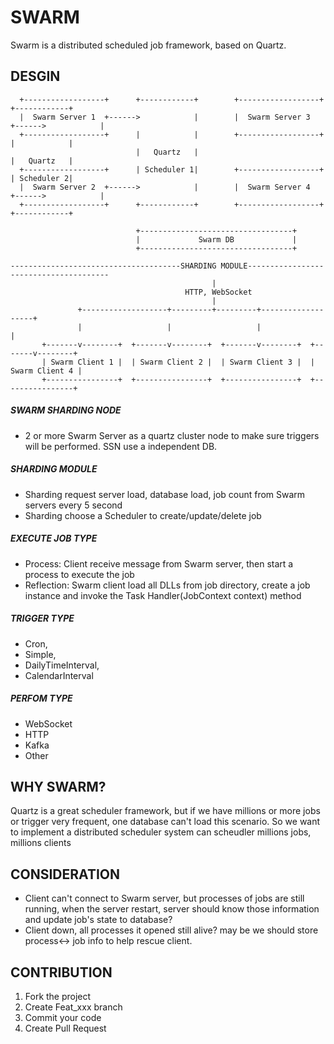 # SWARM

Swarm is a distributed scheduled job framework, based on Quartz.

## DESGIN

```
  +------------------+      +------------+        +------------------+      +------------+ 
  |  Swarm Server 1  +------>            |        |  Swarm Server 3  +------>            |
  +------------------+      |            |        +------------------+      |            | 
                            |   Quartz   |                                  |   Quartz   |
  +------------------+      | Scheduler 1|        +------------------+      | Scheduler 2|
  |  Swarm Server 2  +------>            |        |  Swarm Server 4  +------>            |
  +------------------+      +------------+        +------------------+      +------------+

                            +----------------------------------+
                            |             Swarm DB             |
                            +----------------------------------+

--------------------------------------SHARDING MODULE---------------------------------------
                                             |
                                       HTTP, WebSocket
                                             |
               +-------------------+---------+---------+-------------------+
               |                   |                   |                   | 
       +-------v--------+  +-------v--------+  +-------v--------+  +-------v--------+
       | Swarm Client 1 |  | Swarm Client 2 |  | Swarm Client 3 |  | Swarm Client 4 |
       +----------------+  +----------------+  +----------------+  +----------------+

 ```
 ##### SWARM SHARDING NODE

+ 2 or more Swarm Server as a quartz cluster node to make sure triggers will be performed. SSN use a independent DB.

 ##### SHARDING MODULE

+ Sharding request server load, database load, job count from Swarm servers every 5 second
+ Sharding choose a Scheduler to create/update/delete job

 ##### EXECUTE JOB TYPE

 + Process: Client receive message from Swarm server, then start a process to execute the job 
 + Reflection: Swarm client load all DLLs from job directory, create a job instance and invoke the Task Handler(JobContext context) method

 ##### TRIGGER TYPE

+ Cron,
+ Simple,
+ DailyTimeInterval,
+ CalendarInterval

##### PERFOM TYPE

+ WebSocket
+ HTTP
+ Kafka
+ Other

## WHY SWARM?

Quartz is a great scheduler framework, but if we have millions or more jobs or trigger very frequent, one database can't load this scenario. So we want to implement a distributed scheduler system can scheudler millions jobs, millions clients

## CONSIDERATION

+ Client can't connect to Swarm server, but processes of jobs are still running, when the server restart, server should know those information and update job's state to database?
+ Client down, all processes it opened still alive?  may be we should store process<-> job info to help rescue client.


## CONTRIBUTION

1. Fork the project
2. Create Feat_xxx branch
3. Commit your code
4. Create Pull Request